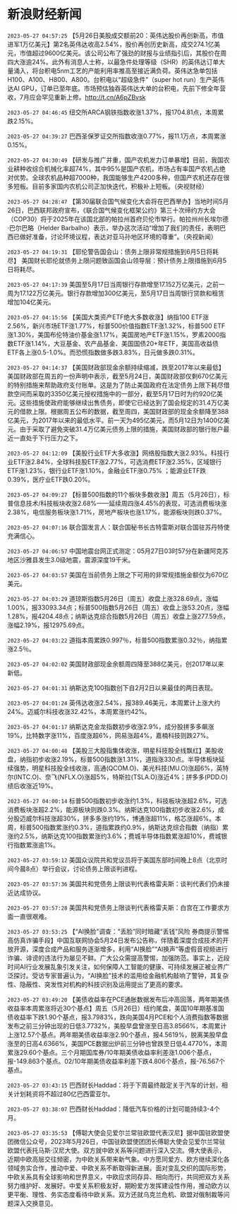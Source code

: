 # 新浪财经新闻
`2023-05-27 04:57:25` 【5月26日美股成交额前20：英伟达股价再创新高，市值进军1万亿美元】第2名英伟达收高2.54%，股价再创历史新高，成交274.1亿美元，市值超过9600亿美元。该公司公布了强劲的财报与业绩指引后，其股价在周四大涨逾24%。此外有消息人士称，以最急件处理等级（SHR）的英伟达订单大量涌入，将台积电5nm工艺的产能利用率推高至接近满负荷。英伟达急单包括H100、A100、H800、A800。台积电以“超级急件”（super hot run）生产英伟达AI GPU，订单已至年底。市场预估独吞英伟达大单的台积电，先前下修全年营收，7月应会罕见重新上修。http://t.cn/A6pZBvsk

`2023-05-27 04:46:45` 纽交所ARCA钢铁指数收涨1.37%，报1704.81点，本周累跌2.15%。

`2023-05-27 04:39:27` 巴西圣保罗证交所指数收涨0.77%，报11.1万点，本周累涨0.15%。

`2023-05-27 04:30:49` 【研发与推广并重，国产农机发力订单暴增】目前，我国农业耕种收综合机械化率超74%，其中95%是国产农机，市场占有率国产农机占绝对优势。全球农机品种超7000种，我国能够生产4200多种，但国产农机还存在很多短板。目前多家国内农机公司正加快迭代，积极补上短板。（央视财经）

`2023-05-27 04:28:47` 【第30届联合国气候变化大会将在巴西举办】当地时间5月26日，巴西联邦政府宣布，《联合国气候变化框架公约》第三十次缔约方大会（COP30）将于2025年在该国北部的帕拉州首府贝伦市举行。帕拉州州长埃尔德·巴尔巴略（Helder Barbalho）表示，举办这次活动“增加了我们的责任，表明巴西已做好准备，讨论环境议程，表达对亚马孙地区环境的尊重”。（央视新闻）

`2023-05-27 04:19:31` 【耶伦警告国会山：债务上限非常规措施到6月5日将耗尽】 美国财长耶伦就债务上限问题致函国会山领导层：预计债务上限措施到6月5日将耗尽。

`2023-05-27 04:17:39` 美国至5月17日当周银行存款增至17.152万亿美元，之前一周为17.122万亿美元。银行存款增加300亿美元，至5月17日当周银行贷款和租赁增加104亿美元。

`2023-05-27 04:15:56` 【美国大类资产ETF绝大多数收涨】纳指100 ETF涨2.56%，新兴市场ETF涨1.77%，标普500价值指数ETF涨1.32%，标普500 ETF涨1.30%，美国布伦特油价基金涨1.17%，美国房地产ETF涨1.15%，罗素2000指数ETF涨1.14%，大豆基金、农产品基金、美国国债20+年ETF，美国高收益债ETF各上涨0.5-1.0%。而恐慌指数做多跌3.83%，日元做多跌0.31%。

`2023-05-27 04:14:37` 【美国财政部现金余额持续缩减，跌至2017年以来最低】美国财政部在周五的一份声明中表示，截至5月24日，美国财政部仅剩670亿美元的特别措施来帮助政府支付账单。这是为了防止美国政府在法定债务上限下耗尽借款空间而采取的3350亿美元授权措施中的一部分，截至5月17日时为约920亿美元。这些措施使政府能够继续出售债务，即使它已经达到了国会规定的31.4万亿美元的借款上限。根据周五公布的数据，截至周四，美国财政部的现金余额降至388亿美元，为2017年以来的最低水平。前一天为495亿美元，而5月12日为1400亿美元。由于采取了避免突破31.4万亿美元债务上限的措施，美国财政部的银行账户最近一直处于下行压力之下。

`2023-05-27 04:12:09` 【美股行业ETF大多收涨】网络股指数大涨2.93%。科技行业ETF涨2.84%，全球科技股ETF涨2.77%，可选消费ETF涨2.35%，区域银行ETF涨1.23%，银行业ETF涨1.10%，金融业ETF涨0.75% ；能源业ETF跌0.39%，医疗业ETF跌0.20%。

`2023-05-27 04:09:27` 【标普500指数的11个板块多数收涨】周五（5月26日），标普信息技术/科技板块收涨2.68%——延续周四涨4.45%的表现，可选消费板块涨2.38%，电信服务板块涨1.71%，房地产板块也涨1.17%，能源板块则跌0.37%。

`2023-05-27 04:07:16` 联合国发言人：联合国秘书长古特雷斯对联合国驻苏丹特使充满信心。

`2023-05-27 04:06:57` 中国地震台网正式测定：05月27日03时57分在新疆阿克苏地区沙雅县发生3.0级地震，震源深度19千米。

`2023-05-27 04:03:57` 美国在当前债务上限之下可用的非常规措施金额仅为670亿美元。

`2023-05-27 04:03:29` 道琼斯指数5月26日（周五）收盘上涨328.69点，涨幅1.00%，报33093.34点；标普500指数5月26日（周五）收盘上涨53.20点，涨幅1.28%，报4204.48点；纳斯达克综合指数5月26日（周五）收盘上涨277.59点，涨幅2.19%，报12975.69点。

`2023-05-27 04:03:22` 道指本周累跌0.997％，标普500指数累涨0.32％，纳指累涨2.5％。

`2023-05-27 04:02:02` 美国财政部现金余额周四降至388亿美元，创2017年以来新低。

`2023-05-27 04:01:31` 纳斯达克100指数创下自2月2日以来最佳的两日表现。

`2023-05-27 04:01:24` 英伟达收涨2.54%，报389.46美元，本周累计上涨大约24%。迈威尔科技收涨32.42%，本周累涨约42%。

`2023-05-27 04:01:17` 纳斯达克金龙指数初步收涨2.9%，成分股拼多多飙涨19%，比特数字涨11%，百度涨超6%，网易涨超4%，嘉楠科技则跌27%。

`2023-05-27 04:00:48` 【美股三大股指集体收涨，明星科技股全线飘红】美股收盘，纳指初步收涨2.19%，标普500指数涨1.31%，道指涨330点。半导体板块延续强势，明星科技股全线收涨，高通(QCOM.O)、美光科技(MU.O)涨超6%，英特尔(INTC.O)、奈飞(NFLX.O)涨超5%，特斯拉(TSLA.O)涨近4%；拼多多(PDD.O)绩后收涨近19%。

`2023-05-27 04:00:14` 标普500指数初步收涨约1.3%，科技板块涨超2.6%，可选消费板块涨超2.2%，能源板块则跌0.3%。纳斯达克100指数初步收涨2.6%，成分股迈威尔科技涨超30%，拼多多涨约19%，博通涨超11%，格芯涨超6%。本周，标普500指数累涨约0.3%，道指累跌约0.9%，纳斯达克综合指数（纳指）累涨约2.5%，纳斯达克100指数累涨约3.6%；费城半导体指数累涨超10%，费城银行指数累涨逾1%。

`2023-05-27 03:59:12` 美国众议院共和党议员将于美国东部时间晚上8点（北京时间今晨8点）举行会议，讨论债务上限谈判进程。

`2023-05-27 03:57:36` 美国共和党债务上限谈判代表格雷夫斯：谈判代表们仍未接近达成协议。

`2023-05-27 03:57:28` 美国共和党债务上限谈判代表格雷夫斯：白宫在工作要求方面一直很艰难。

`2023-05-27 03:53:25` 【“AI换脸”调查：“丢脸”同时暗藏“丢钱”风险 券商提示警惕高仿真诈骗手段】中国互联网协会5月24日发布公告称，伴随着深度合成技术的开放开源，深度合成产品和服务逐渐增多，利用“AI换脸”“AI换声”等虚假音视频进行诈骗、诽谤的违法行为屡见不鲜。广大公众需提高警惕，加强防范。事实上，近段时间AI行业发展乱象引发关注，如何保障人工智能的健康、可持续发展正被业界广泛探讨。受访专家普遍认为，“AI换脸”技术的滥用给金融机构敲响了警钟，其复杂性、隐蔽性、突发性对机构的科技识别及运用提出了更高的要求。

`2023-05-27 03:49:20` 【美债收益率在PCE通胀数据发布后冲高回落，两年期美债收益率本周累涨将近30个基点】周五（5月26日）纽约尾盘，美国10年期基准国债收益率下跌1.90个基点，报3.7983%，跌向美国4月PCE和个人消费指数等数据发布之前三分钟出现的日低3.7732%，美股早盘曾涨至日高3.8566%，本周累计上涨12.57个基点。两年期美债收益率涨2.90个基点，报4.5619%，脱离美股早盘涨至的日高4.6366%，美国PCE数据出炉前三分钟也曾跌至日低4.4770%，本周累涨29.60个基点。三个月期国库券/10年期美债收益率利差涨1.006个基点，报-149.863个基点。02/10年期美债收益率利差下跌4.806个基点，报-76.567个基点。

`2023-05-27 03:43:15` 巴西财长Haddad：将于下周最终敲定关于汽车的计划，相关计划耗资将不超过80亿巴西雷亚尔。

`2023-05-27 03:38:07` 巴西财长Haddad：降低汽车价格的计划可能持续3-4个月。

`2023-05-27 03:35:53` 【傅聪大使会见爱尔兰常驻欧盟代表汉尼】据中国驻欧盟使团微信公众号，2023年5月26日，中国驻欧盟使团团长傅聪大使会见爱尔兰常驻欧盟代表托马斯·汉尼大使。双方就中欧关系等问题进行深入交流。傅大使表示，近期中欧高层交往频密，为中欧关系带来新气象。中方愿同爱方、欧方继续深化各领域务实合作，推动中爱、中欧关系不断取得新进展。面对变乱交织的国际形势，中欧关系具有全球影响和世界意义，中欧应求同存异、相向而行，共同把双方关系努力维护好、发展好。中爱关系积极友好，期盼爱方发挥建设性作用，推动欧方以更平衡、理性、务实态度看待中欧关系。双方还就乌克兰危机、欧盟对俄制裁等问题深入交换意见。

